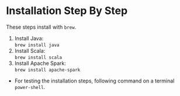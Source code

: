 # Installation Step By Step

These steps install with `brew`. 

1. Install Java:  
  `brew install java`
2. Install Scala:  
  `brew install scala`
3. Install Apache Spark:  
  `brew install apache-spark`
  
- For testing the installation steps, following command on a terminal `power-shell`. 
